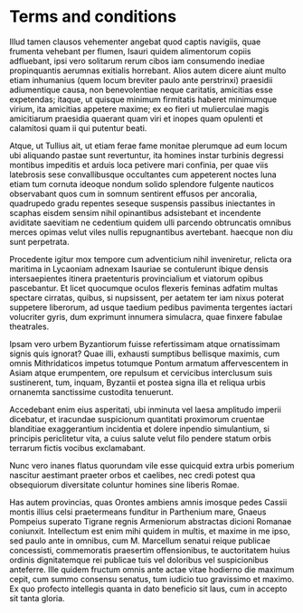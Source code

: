 <style>
  * {
    color: black;
  }
</style>

# Terms and conditions

Illud tamen clausos vehementer angebat quod captis navigiis, quae frumenta vehebant per flumen, Isauri quidem alimentorum copiis adfluebant, ipsi vero solitarum rerum cibos iam consumendo inediae propinquantis aerumnas exitialis horrebant.
Alios autem dicere aiunt multo etiam inhumanius (quem locum breviter paulo ante perstrinxi) praesidii adiumentique causa, non benevolentiae neque caritatis, amicitias esse expetendas; itaque, ut quisque minimum firmitatis haberet minimumque virium, ita amicitias appetere maxime; ex eo fieri ut mulierculae magis amicitiarum praesidia quaerant quam viri et inopes quam opulenti et calamitosi quam ii qui putentur beati.

Atque, ut Tullius ait, ut etiam ferae fame monitae plerumque ad eum locum ubi aliquando pastae sunt revertuntur, ita homines instar turbinis degressi montibus impeditis et arduis loca petivere mari confinia, per quae viis latebrosis sese convallibusque occultantes cum appeterent noctes luna etiam tum cornuta ideoque nondum solido splendore fulgente nauticos observabant quos cum in somnum sentirent effusos per ancoralia, quadrupedo gradu repentes seseque suspensis passibus iniectantes in scaphas eisdem sensim nihil opinantibus adsistebant et incendente aviditate saevitiam ne cedentium quidem ulli parcendo obtruncatis omnibus merces opimas velut viles nullis repugnantibus avertebant. haecque non diu sunt perpetrata.

Procedente igitur mox tempore cum adventicium nihil inveniretur, relicta ora maritima in Lycaoniam adnexam Isauriae se contulerunt ibique densis intersaepientes itinera praetenturis provincialium et viatorum opibus pascebantur.
Et licet quocumque oculos flexeris feminas adfatim multas spectare cirratas, quibus, si nupsissent, per aetatem ter iam nixus poterat suppetere liberorum, ad usque taedium pedibus pavimenta tergentes iactari volucriter gyris, dum exprimunt innumera simulacra, quae finxere fabulae theatrales.

Ipsam vero urbem Byzantiorum fuisse refertissimam atque ornatissimam signis quis ignorat? Quae illi, exhausti sumptibus bellisque maximis, cum omnis Mithridaticos impetus totumque Pontum armatum affervescentem in Asiam atque erumpentem, ore repulsum et cervicibus interclusum suis sustinerent, tum, inquam, Byzantii et postea signa illa et reliqua urbis ornanemta sanctissime custodita tenuerunt.

Accedebant enim eius asperitati, ubi inminuta vel laesa amplitudo imperii dicebatur, et iracundae suspicionum quantitati proximorum cruentae blanditiae exaggerantium incidentia et dolere inpendio simulantium, si principis periclitetur vita, a cuius salute velut filo pendere statum orbis terrarum fictis vocibus exclamabant.

Nunc vero inanes flatus quorundam vile esse quicquid extra urbis pomerium nascitur aestimant praeter orbos et caelibes, nec credi potest qua obsequiorum diversitate coluntur homines sine liberis Romae.

Has autem provincias, quas Orontes ambiens amnis imosque pedes Cassii montis illius celsi praetermeans funditur in Parthenium mare, Gnaeus Pompeius superato Tigrane regnis Armeniorum abstractas dicioni Romanae coniunxit.
Intellectum est enim mihi quidem in multis, et maxime in me ipso, sed paulo ante in omnibus, cum M. Marcellum senatui reique publicae concessisti, commemoratis praesertim offensionibus, te auctoritatem huius ordinis dignitatemque rei publicae tuis vel doloribus vel suspicionibus anteferre. Ille quidem fructum omnis ante actae vitae hodierno die maximum cepit, cum summo consensu senatus, tum iudicio tuo gravissimo et maximo. Ex quo profecto intellegis quanta in dato beneficio sit laus, cum in accepto sit tanta gloria.
